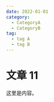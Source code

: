 ```yaml
---
date: 2022-01-01
category:
  - CategoryA
  - CategoryB
tag:
  - tag A
  - tag B
---
```


# 文章 11

这里是内容。
